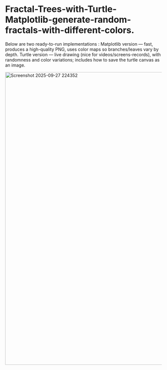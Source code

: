 # Fractal-Trees-with-Turtle-Matplotlib-generate-random-fractals-with-different-colors.
Below are two ready-to-run implementations :  Matplotlib version — fast, produces a high-quality PNG, uses color maps so branches/leaves vary by depth.  Turtle version — live drawing (nice for videos/screens-records), with randomness and color variations; includes how to save the turtle canvas as an image.


<img width="963" height="943" alt="Screenshot 2025-09-27 224352" src="https://github.com/user-attachments/assets/9a6170ae-c700-444c-ad8c-6103b29d7382" />
